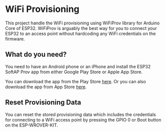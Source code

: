 # WiFi Provisioning

This project handle the WiFi provisioning using WiFiProv library for Arduino Core of ESP32.
WiFiProv is arguably the best way for you to connect your ESP32 to an access point without hardcoding any WiFi credentials on the firmware.

## What do you need?

You need to have an Android phone or an iPhone and install the ESP32 SoftAP Prov app from either Google Play Store or Apple App Store.

You can download the app from the Play Store [here](https://play.google.com/store/apps/details?id=com.espressif.provsoftap). Or you can also download the app from App Store [here](https://apps.apple.com/us/app/esp-softap-provisioning/id1474040630).

## Reset Provisioning Data

You can reset the stored provisioning data which includes the credentials for connecting to a WiFi access point by pressing the GPIO 0 or Boot button on the ESP-WROVER-KIT.